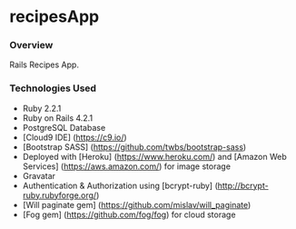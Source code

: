 # recipesApp

### Overview

Rails Recipes App.

### Technologies Used

* Ruby 2.2.1
* Ruby on Rails 4.2.1
* PostgreSQL Database
* [Cloud9 IDE] (https://c9.io/)
* [Bootstrap SASS] (https://github.com/twbs/bootstrap-sass)
* Deployed with [Heroku] (https://www.heroku.com/) and [Amazon Web Services] (https://aws.amazon.com/) for image storage
* Gravatar
* Authentication & Authorization using [bcrypt-ruby] (http://bcrypt-ruby.rubyforge.org/)
* [Will paginate gem] (https://github.com/mislav/will_paginate)
* [Fog gem] (https://github.com/fog/fog) for cloud storage
